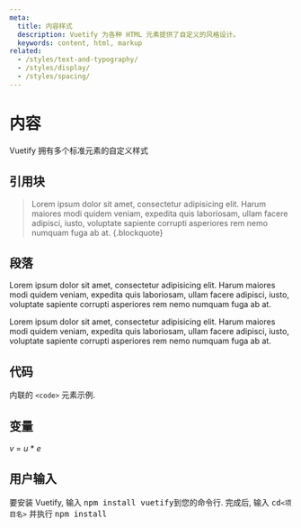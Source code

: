 ```yaml
---
meta:
  title: 内容样式
  description: Vuetify 为各种 HTML 元素提供了自定义的风格设计。
  keywords: content, html, markup
related:
  - /styles/text-and-typography/
  - /styles/display/
  - /styles/spacing/
---
```


# 内容

Vuetify 拥有多个标准元素的自定义样式

<entry-ad />

## 引用块

> Lorem ipsum dolor sit amet, consectetur adipisicing elit. Harum maiores modi quidem veniam, expedita quis laboriosam, ullam facere adipisci, iusto, voluptate sapiente corrupti asperiores rem nemo numquam fuga ab at. {.blockquote}

## 段落

Lorem ipsum dolor sit amet, consectetur adipisicing elit. Harum maiores modi quidem veniam, expedita quis laboriosam, ullam facere adipisci, iusto, voluptate sapiente corrupti asperiores rem nemo numquam fuga ab at.

Lorem ipsum dolor sit amet, consectetur adipisicing elit. Harum maiores modi quidem veniam, expedita quis laboriosam, ullam facere adipisci, iusto, voluptate sapiente corrupti asperiores rem nemo numquam fuga ab at.

## 代码

内联的 `<code>` 元素示例.

## 变量
<var>v</var> = <var>u</var> * <var>e</var>

## 用户输入

要安装 Vuetify, 输入 <kbd>npm install vuetify</kbd>到您的命令行. 完成后, 输入 <kbd>cd`<项目名>`</kbd> 并执行 <kbd>npm  install</kbd>

<backmatter />
